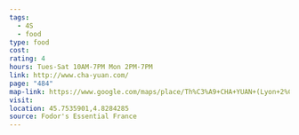 ```yaml
---
tags:
  - 4S
  - food
type: food
cost: 
rating: 4
hours: Tues-Sat 10AM-7PM Mon 2PM-7PM
link: http://www.cha-yuan.com/
page: "484"
map-link: https://www.google.com/maps/place/Th%C3%A9+CHA+YUAN+(Lyon+2%C3%A8me)/@45.7534798,4.827881,20z/data=!4m6!3m5!1s0x47f4ea4d47588747:0xed1dbee15e9544d3!8m2!3d45.753625!4d4.828505!16s%2Fg%2F1tf9s51p?entry=ttu&g_ep=EgoyMDI0MTAwMi4xIKXMDSoASAFQAw%3D%3D
visit: 
location: 45.7535901,4.8284285
source: Fodor's Essential France
---
```

